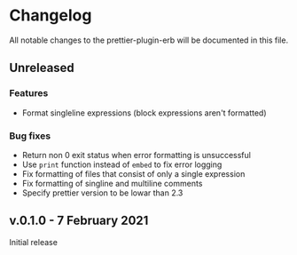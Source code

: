 # Changelog

All notable changes to the prettier-plugin-erb will be documented in this file.

## Unreleased

### Features

- Format singleline expressions (block expressions aren't formatted)

### Bug fixes

- Return non 0 exit status when error formatting is unsuccessful
- Use `print` function instead of `embed` to fix error logging
- Fix formatting of files that consist of only a single expression
- Fix formatting of singline and multiline comments
- Specify prettier version to be lowar than 2.3

## v.0.1.0 - 7 February 2021

Initial release

